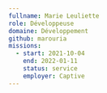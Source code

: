 ```yaml
---
fullname: Marie Leuliette
role: Développeuse
domaine: Développement
github: marouria
missions:
  - start: 2021-10-04
    end: 2022-01-11
    status: service
    employer: Captive
---
```


